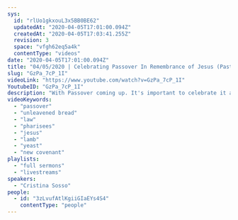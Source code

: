 ```yaml
---
sys:
  id: "rlUo1gkxouL3x5BB0BE62"
  updatedAt: "2020-04-05T17:01:00.094Z"
  createdAt: "2020-04-05T17:03:41.255Z"
  revision: 3
  space: "vfgh62eq5a4k"
  contentType: "videos"
date: "2020-04-05T17:01:00.094Z"
title: "04/05/2020 | Celebrating Passover In Remembrance of Jesus (Pastor Cristina Sosso)"
slug: "GzPa_7cP_1I"
videoLink: "https://www.youtube.com/watch?v=GzPa_7cP_1I"
YoutubeID: "GzPa_7cP_1I"
description: "With Passover coming up. It's important to celebrate it as Christians with Jesus Christ center focus as our Passover lamb. We are now living under the New Covenant. This sermon was delivered by Pastor Cris Sosso at Freedom Fellowship Church International on March 5, 2020."
videoKeywords:
  - "passover"
  - "unleavened bread"
  - "law"
  - "pharisees"
  - "jesus"
  - "lamb"
  - "yeast"
  - "new covenant"
playlists:
  - "full sermons"
  - "livestreams"
speakers:
  - "Cristina Sosso"
people:
  - id: "3zLvufAtlKgiiGIaEYs4S4"
    contentType: "people"
---
```

